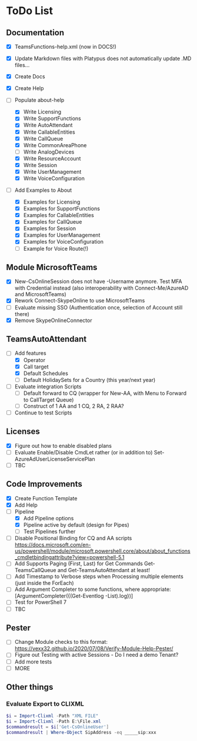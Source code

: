 ﻿# ToDo List

## Documentation

- [x] TeamsFunctions-help.xml (now in DOCS!)
- [x] Update Markdown files with Platypus does not automatically update .MD files...

- [x] Create Docs
- [x] Create Help
- [ ] Populate about-help
  - [x] Write Licensing
  - [x] Write SupportFunctions
  - [x] Write AutoAttendant
  - [x] Write CallableEntities
  - [x] Write CallQueue
  - [x] Write CommonAreaPhone
  - [ ] Write AnalogDevices
  - [x] Write ResourceAccount
  - [x] Write Session
  - [x] Write UserManagement
  - [x] Write VoiceConfiguration
- [ ] Add Examples to About
  - [x] Examples for Licensing
  - [x] Examples for SupportFunctions
  - [x] Examples for CallableEntities
  - [x] Examples for CallQueue
  - [x] Examples for Session
  - [x] Examples for UserManagement
  - [x] Examples for VoiceConfiguration
  - [ ] Example for Voice Route(!)

## Module MicrosoftTeams

- [x] New-CsOnlineSession does not have -Username anymore. Test MFA with Credential instead (also interoperability with Connect-Me/AzureAD and MicrosoftTeams)
- [x] Rework Connect-SkypeOnline to use MicrosoftTeams
- [ ] Evaluate missing SSO (Authentication once, selection of Account still there)
- [x] Remove SkypeOnlineConnector

## TeamsAutoAttendant

- [ ] Add features
  - [x] Operator
  - [x] Call target
  - [x] Default Schedules
  - [ ] Default HolidaySets for a Country (this year/next year)
- [ ] Evaluate integration Scripts
  - [ ] Default forward to CQ (wrapper for New-AA, with Menu to Forward to CallTarget Queue)
  - [ ] Construct of 1 AA and 1 CQ, 2 RA, 2 RAA?
- [ ] Continue to test Scripts

## Licenses

- [x] Figure out how to enable disabled plans
- [ ] Evaluate Enable/Disable CmdLet rather (or in addition to) Set-AzureAdUserLicenseServicePlan
- [ ] TBC

## Code Improvements

- [x] Create Function Template
- [x] Add Help
- [ ] Pipeline
  - [x] Add Pipeline options
  - [x] Pipeline active by default (design for Pipes)
  - [ ] Test Pipelines further
- [ ] Disable Positional Binding for CQ and AA scripts https://docs.microsoft.com/en-us/powershell/module/microsoft.powershell.core/about/about_functions_cmdletbindingattribute?view=powershell-5.1
- [ ] Add Supports Paging (First, Last) for Get Commands Get-TeamsCallQueue and Get-TeamsAutoAttendant at least!
- [ ] Add Timestamp to Verbose steps when Processing multiple elements (just inside the ForEach)
- [ ] Add Argument Completer to some functions, where appropriate: [ArgumentCompleter({(Get-Eventlog -List).log})]
- [ ] Test for PowerShell 7
- [ ] TBC

## Pester

- [ ] Change Module checks to this format: https://vexx32.github.io/2020/07/08/Verify-Module-Help-Pester/
- [ ] Figure out Testing with active Sessions - Do I need a demo Tenant?
- [ ] Add more tests
- [ ] MORE

## Other things

### Evaluate Export to CLIXML

```powershell
$i = Import-Clixml -Path "XML FILE"
$i = Import-Clixml -Path E:\File.xml
$commandresult = $i['Get-CsOnlineUser']
$commandresult | Where-Object SipAddress -eq _____sip:xxx
```
